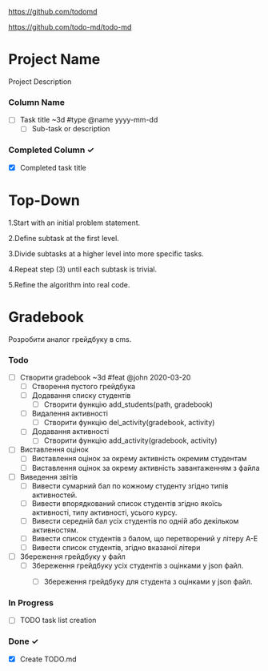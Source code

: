 https://github.com/todomd

https://github.com/todo-md/todo-md

# Project Name
Project Description

### Column Name
- [ ] Task title ~3d #type @name yyyy-mm-dd  
  - [ ] Sub-task or description  

### Completed Column ✓
- [x] Completed task title  


# Top-Down

1.Start with an initial problem statement.

2.Define subtask at the first level.

3.Divide subtasks at a higher level into more specific tasks.

4.Repeat step (3) until each subtask is trivial.

5.Refine the algorithm into real code.



# Gradebook
Розробити аналог грейдбуку в cms.

### Todo

- [ ] Створити gradebook ~3d #feat @john 2020-03-20
  - [ ] Створення пустого грейдбука
  - [ ] Додавання списку студентів
    - [ ] Створити функцію add_students(path, gradebook)      
  - [ ] Видалення активності
    - [ ] Створити функцію del_activity(gradebook, activity)
  - [ ] Додавання активності
    - [ ] Створити функцію add_activity(gradebook, activity)

- [ ] Виставлення оцінок  
  - [ ] Виставлення оцінок за окрему активність окремим студентам
  - [ ] Виставлення оцінок за окрему активність завантаженням з файла   

- [ ] Виведення звітів
  - [ ] Вивести сумарний бал по кожному студенту згідно типів активностей.
  - [ ] Вивести впорядкований список студентів згідно якоїсь активності, типу активності, усього курсу.
  - [ ] Вивести середній бал усіх студентів по одній або декільком активностям.
  - [ ] Вивести список студентів з балом, що перетворений у літеру A-E
  - [ ] Вивести список студентів, згідно вказаної літери

- [ ] Збереження грейдбуку у файл
  - [ ] Збереження грейдбуку усіх студентів з оцінками у json файл.
    - [ ] Збереження грейдбуку для студента з оцінками у json файл.


### In Progress

- [ ] TODO task list creation  

### Done ✓

- [x] Create TODO.md
